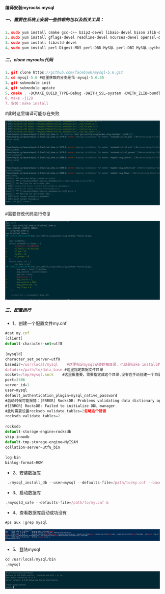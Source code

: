 #### 编译安装myrocks mysql

##### 一、需要在系统上安装一些依赖的包以及相关工具：

```js
1、sudo yum install cmake gcc-c++ bzip2-devel libaio-devel bison zlib-devel snappy-devel boost-devel
2、sudo yum install gflags-devel readline-devel ncurses-devel openssl-devel lz4-devel gdb git
3、sudo yum install libzstd-devel
4、sudo yum install perl-Digest-MD5 perl-DBD-MySQL perl-DBI MySQL-python 
```

##### 二、clone myrocks代码

```js
1、git clone https://github.com/facebook/mysql-5.6.git
2、cd mysql-5.6 #这里获取的分支是fb-mysql-5.6.35
3、git submodule init
4、git submodule update
5、cmake . -DCMAKE_BUILD_TYPE=Debug -DWITH_SSL=system -DWITH_ZLIB=bundled -DMYSQL_MAINTAINER_MODE=1 -DENABLE_DTRACE=0 -DWITH_ZSTD=/usr
6、make -j128
7、安装：make install
```

#此时这里编译可能存在失败

![ceph架构](https://github.com/dingdangzhang/blog/blob/master/file_image/myrocksb_complie_error.png)

#需要修改代码进行修复

![ceph架构](https://github.com/dingdangzhang/blog/blob/master/file_image/myrocks_fix_complie_error.png)


##### 三、配置运行
- 1、创建一个配置文件my.cnf

```js
#cat my.cnf
[client]
default-character-set=utf8

[mysqld]
character_set_server=utf8
basedir=/usr/local/mysql    #这里指定mysql安装的根目录，也就是make install的目录
datadir=/path/to/data_base #这里指定数据文件目录
socket=/tmp/mysql.sock    #这里很重要，需要指定成这个目录,没有在手动创建一个目录 否则启动mysql时候出错。
port=3306
server_id=1
user=mysql
default_authentication_plugin=mysql_native_password
#启动时候可能报错：[ERROR] RocksDB: Problems validating data dictionary against .frm files, exiting
#[ERROR] RocksDB: Failed to initialize DDL manager.
#此时需要设置rocksdb_validate_tables=2忽略这个错误
rocksdb_validate_tables=2

rocksdb
default-storage-engine=rocksdb
skip-innodb
default-tmp-storage-engine=MyISAM
collation-server=utf8_bin

log-bin
binlog-format=ROW
```

- 2、安装数据库

```js
 ./mysql_install_db --user=mysql --defaults-file=/path/to/my.cnf --basedir=/usr/local/mysql
```

- 3、启动数据库

```js
./mysqld_safe --defaults-file=/path/to/my.cnf &
```
- 4、查看数据库启动成功没有

```js
#ps aux |grep mysql
```

![ceph架构](https://github.com/dingdangzhang/blog/blob/master/file_image/show_mysql.png)


- 5、登陆mysql

```js
cd /usr/local/mysql/bin
./mysql 
```

![ceph架构](https://github.com/dingdangzhang/blog/blob/master/file_image/start_mysql.tiff)


